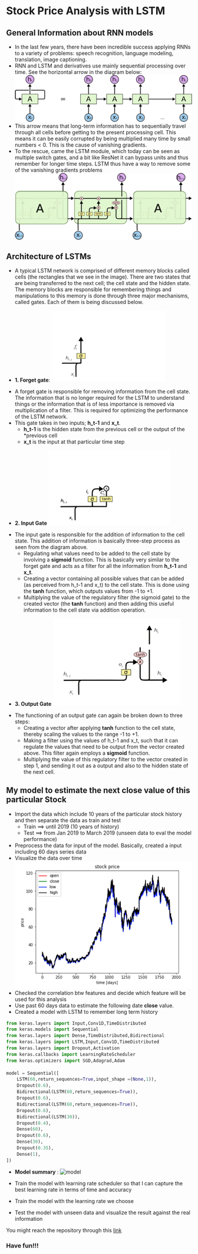 # Stock Price Analysis with LSTM

## General Information about RNN models
*  In the last few years, there have been incredible success applying RNNs to a variety of problems: speech recognition, language modeling, translation, image captioning.
*  RNN and LSTM and derivatives use mainly sequential processing over time. See the horizontal arrow in the diagram below:
![My helpful screenshot](/images/RNN-unrolled2.png)
*  This arrow means that long-term information has to sequentially travel through all cells before getting to the present processing cell. This means it can be easily corrupted by being multiplied many time by small numbers < 0. This is the cause of vanishing gradients.
*  To the rescue, came the LSTM module, which today can be seen as multiple switch gates, and a bit like ResNet it can bypass units and thus remember for longer time steps. LSTM thus have a way to remove some of the vanishing gradients problems
![LSTM](/images/LSTM.png)
## Architecture of LSTMs
* A typical LSTM network is comprised of different memory blocks called cells
(the rectangles that we see in the image).  There are two states that are being transferred to the next cell; the cell state and the hidden state. The memory blocks are responsible for remembering things and manipulations to this memory is done through three major mechanisms, called gates. Each of them is being discussed below.
+ **1. Forget gate**:
![fgate](/images/fgate.png)
* A forget gate is responsible for removing information from the cell state. The information that is no longer required for the LSTM to understand things or the information that is of less importance is removed via multiplication of a filter. This is required for optimizing the performance of the LSTM network.
* This gate takes in two inputs; **h_t-1** and **x_t**.
  * **h_t-1** is the hidden state from the previous cell or the output of the *previous cell
  * **x_t** is the input at that particular time step
+ **2. Input Gate**
![igate](/images/igate.png)
* The input gate is responsible for the addition of information to the cell state. This addition of information is basically three-step process as seen from the diagram above.
  * Regulating what values need to be added to the cell state by involving a **sigmoid** function. This is basically very similar to the forget gate and acts as a filter for all the information from **h_t-1** and **x_t**.
  * Creating a vector containing all possible values that can be added (as perceived from h_t-1 and x_t) to the cell state. This is done using the **tanh** function, which outputs values from -1 to +1.  
  * Multiplying the value of the regulatory filter (the sigmoid gate) to the created vector (the **tanh** function) and then adding this useful information to the cell state via addition operation.
+ **3. Output Gate**
![ogate](/images/ogate.png)
* The functioning of an output gate can again be broken down to three steps:
  * Creating a vector after applying **tanh** function to the cell state, thereby scaling the values to the range -1 to +1.
  * Making a filter using the values of h_t-1 and x_t, such that it can regulate the values that need to be output from the vector created above. This filter again employs a **sigmoid** function.
  * Multiplying the value of this regulatory filter to the vector created in step 1, and sending it out as a output and also to the hidden state of the next cell.

## My model to estimate the next close value of this particular Stock

* Import the data which include 10 years of the particular stock history and then separate the data as train and test
  * Train ==> until 2019 (10 years of history)
  * Test ==> from Jan 2019 to March 2019 (unseen data to eval the model performance)
* Preprocess the data for input of the model. Basically, created a input including 60 days series data
* Visualize the data over time
![stock](/images/stock_visual.png)
* Checked the correlation btw features and decide which feature will be used for this analysis
* Use past 60 days data to estimate the following date **close** value.
* Created a model with LSTM to remember long term history

```python
from keras.layers import Input,Conv1D,TimeDistributed
from keras.models import Sequential
from keras.layers import Dense,TimeDistributed,Bidirectional
from keras.layers import LSTM,Input,Conv1D,TimeDistributed
from keras.layers import Dropout,Activation
from keras.callbacks import LearningRateScheduler
from keras.optimizers import SGD,Adagrad,Adam

model = Sequential([
    LSTM(60,return_sequences=True,input_shape =(None,1)),
    Dropout(0.6),
    Bidirectional(LSTM(60,return_sequences=True)),
    Dropout(0.6),
    Bidirectional(LSTM(60,return_sequences=True)),
    Dropout(0.6),
    Bidirectional(LSTM(30)),
    Dropout(0.4),
    Dense(60),
    Dropout(0.6),
    Dense(30),
    Dropout(0.35),
    Dense(1),
])
```
* **Model summary** :
![model](/images/model_sum.png)

* Train the model with learning rate scheduler so that I can capture the best learning rate in terms of time and accuracy
* Train the model with the learning rate we choose
* Test the model with unseen data and visualize the result against the real information

You might reach the repository through this [link](https://github.com/erenat77/)

### Have fun!!!
